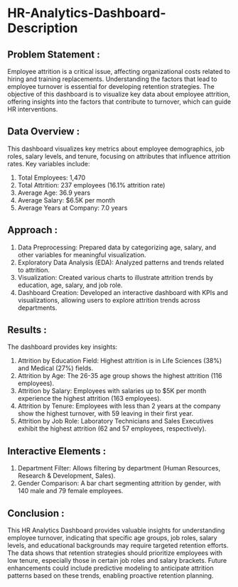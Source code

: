 # HR-Analytics-Dashboard-Description

## Problem Statement :
Employee attrition is a critical issue, affecting organizational costs related to hiring and training replacements. Understanding the factors that lead to employee turnover is essential for developing retention strategies. The objective of this dashboard is to visualize key data about employee attrition, offering insights into the factors that contribute to turnover, which can guide HR interventions.

## Data Overview :
This dashboard visualizes key metrics about employee demographics, job roles, salary levels, and tenure, focusing on attributes that influence attrition rates. Key variables include:
1. Total Employees: 1,470
2. Total Attrition: 237 employees (16.1% attrition rate)
3. Average Age: 36.9 years
4. Average Salary: $6.5K per month
5. Average Years at Company: 7.0 years

## Approach :
1. Data Preprocessing: Prepared data by categorizing age, salary, and other variables for meaningful visualization.
2. Exploratory Data Analysis (EDA): Analyzed patterns and trends related to attrition.
3. Visualization: Created various charts to illustrate attrition trends by education, age, salary, and job role.
4. Dashboard Creation: Developed an interactive dashboard with KPIs and visualizations, allowing users to explore attrition trends across departments.

## Results :
The dashboard provides key insights:
1. Attrition by Education Field: Highest attrition is in Life Sciences (38%) and Medical (27%) fields.
2. Attrition by Age: The 26-35 age group shows the highest attrition (116 employees).
3. Attrition by Salary: Employees with salaries up to $5K per month experience the highest attrition (163 employees).
4. Attrition by Tenure: Employees with less than 2 years at the company show the highest turnover, with 59 leaving in their first year.
5. Attrition by Job Role: Laboratory Technicians and Sales Executives exhibit the highest attrition (62 and 57 employees, respectively).

## Interactive Elements :
1. Department Filter: Allows filtering by department (Human Resources, Research & Development, Sales).
2. Gender Comparison: A bar chart segmenting attrition by gender, with 140 male and 79 female employees.

## Conclusion :
This HR Analytics Dashboard provides valuable insights for understanding employee turnover, indicating that specific age groups, job roles, salary levels, and educational backgrounds may require targeted retention efforts. The data shows that retention strategies should prioritize employees with low tenure, especially those in certain job roles and salary brackets. Future enhancements could include predictive modeling to anticipate attrition patterns based on these trends, enabling proactive retention planning.
